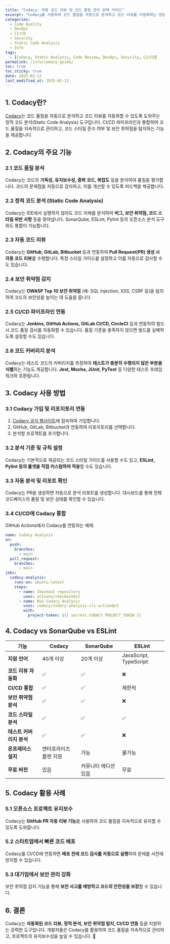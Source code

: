 ```yaml
---
title: "Codacy: 자동 코드 리뷰 및 코드 품질 관리 완벽 가이드"
excerpt: "Codacy를 사용하여 코드 품질을 자동으로 분석하고 코드 리뷰를 자동화하는 방법을 알아봅니다. CI/CD 파이프라인과 통합하여 코드 품질을 향상시키는 방법과 보안 취약점 탐지 기능까지 자세히 설명합니다."
categories:
  - Code Quality
  - DevOps
  - CI/CD
  - Security
  - Static Code Analysis
  - Info
tags:
  - [Codacy, Static Analysis, Code Review, DevOps, Security, CI/CD]
permalink: /info/codacy-guide/
toc: true
toc_sticky: true
date: 2025-02-12
last_modified_at: 2025-02-12
---
```


## 1. Codacy란?
[Codacy](https://www.codacy.com/)는 코드 품질을 자동으로 분석하고 코드 리뷰를 자동화할 수 있도록 도와주는 정적 코드 분석(Static Code Analysis) 도구입니다. CI/CD 파이프라인과 통합하여 코드 품질을 지속적으로 관리하고, 코드 스타일 준수 여부 및 보안 취약점을 탐지하는 기능을 제공합니다.

## 2. Codacy의 주요 기능

### 2.1 코드 품질 분석
Codacy는 코드의 **가독성, 유지보수성, 중복 코드, 복잡도** 등을 분석하여 품질을 평가합니다. 코드의 문제점을 자동으로 감지하고, 이를 개선할 수 있도록 피드백을 제공합니다.

### 2.2 정적 코드 분석 (Static Code Analysis)
Codacy는 IDE에서 실행하지 않아도 코드 자체를 분석하여 **버그, 보안 취약점, 코드 스타일 위반 사항** 등을 찾아냅니다. SonarQube, ESLint, Pylint 등의 오픈소스 분석 도구와도 통합이 가능합니다.

### 2.3 자동 코드 리뷰
Codacy는 **GitHub, GitLab, Bitbucket** 등과 연동하여 **Pull Request(PR) 생성 시 자동 코드 리뷰**를 수행합니다. 특정 스타일 가이드를 설정하고 이를 자동으로 검사할 수도 있습니다.

### 2.4 보안 취약점 감지
Codacy는 **OWASP Top 10 보안 취약점** (예: SQL Injection, XSS, CSRF 등)을 탐지하여 코드의 보안성을 높이는 데 도움을 줍니다.

### 2.5 CI/CD 파이프라인 연동
Codacy는 **Jenkins, GitHub Actions, GitLab CI/CD, CircleCI** 등과 연동하여 빌드 시 코드 품질 검사를 자동화할 수 있습니다. 품질 기준을 충족하지 않으면 빌드를 실패하도록 설정할 수도 있습니다.

### 2.6 코드 커버리지 분석
Codacy는 테스트 코드의 커버리지를 측정하여 **테스트가 충분히 수행되지 않은 부분을 식별**하는 기능도 제공합니다. **Jest, Mocha, JUnit, PyTest** 등 다양한 테스트 프레임워크와 호환됩니다.

## 3. Codacy 사용 방법

### 3.1 Codacy 가입 및 리포지토리 연동
1. [Codacy 공식 웹사이트](https://www.codacy.com/)에 접속하여 가입합니다.
2. GitHub, GitLab, Bitbucket과 연동하여 리포지토리를 선택합니다.
3. 분석할 프로젝트를 추가합니다.

### 3.2 분석 기준 및 규칙 설정
Codacy는 기본적으로 제공되는 코드 스타일 가이드를 사용할 수도 있고, **ESLint, Pylint 등의 룰셋을 직접 커스텀하여 적용**할 수도 있습니다.

### 3.3 자동 분석 및 리포트 확인
Codacy는 PR을 생성하면 자동으로 분석 리포트를 생성합니다. 대시보드를 통해 전체 코드베이스의 품질 및 보안 상태를 확인할 수 있습니다.

### 3.4 CI/CD에 Codacy 통합
GitHub Actions에서 Codacy를 연동하는 예제:

```yaml
name: Codacy Analysis
on:
  push:
    branches:
      - main
  pull_request:
    branches:
      - main
jobs:
  codacy-analysis:
    runs-on: ubuntu-latest
    steps:
      - name: Checkout repository
        uses: actions/checkout@v2
      - name: Run Codacy Analysis
        uses: codacy/codacy-analysis-cli-action@v3
        with:
          project-token: ${{ secrets.CODACY_PROJECT_TOKEN }}
```

## 4. Codacy vs SonarQube vs ESLint
| 기능 | **Codacy** | **SonarQube** | **ESLint** |
|---|---|---|---|
| **지원 언어** | 40개 이상 | 20개 이상 | JavaScript, TypeScript |
| **코드 리뷰 자동화** | ✅ | ✅ | ❌ |
| **CI/CD 통합** | ✅ | ✅ | 제한적 |
| **보안 취약점 분석** | ✅ | ✅ | ❌ |
| **코드 스타일 분석** | ✅ | ✅ | ✅ |
| **테스트 커버리지 분석** | ✅ | ✅ | ❌ |
| **온프레미스 설치** | 엔터프라이즈 플랜 지원 | 가능 | 불가능 |
| **무료 버전** | 있음 | 커뮤니티 에디션 있음 | 무료 |

## 5. Codacy 활용 사례

### 5.1 오픈소스 프로젝트 유지보수
Codacy는 **GitHub PR 자동 리뷰 기능**을 사용하여 코드 품질을 지속적으로 유지할 수 있도록 도와줍니다.

### 5.2 스타트업에서 빠른 코드 배포
Codacy를 CI/CD에 연동하면 **배포 전에 코드 검사를 자동으로 실행**하여 문제를 사전에 방지할 수 있습니다.

### 5.3 대기업에서 보안 관리 강화
보안 취약점 감지 기능을 통해 **보안 사고를 예방하고 코드의 안전성을 보장**할 수 있습니다.

## 6. 결론
Codacy는 **자동화된 코드 리뷰, 정적 분석, 보안 취약점 탐지, CI/CD 연동** 등을 지원하는 강력한 도구입니다. 개발자들은 Codacy를 활용하여 코드 품질을 지속적으로 관리하고, 프로젝트의 유지보수성을 높일 수 있습니다. 🚀

